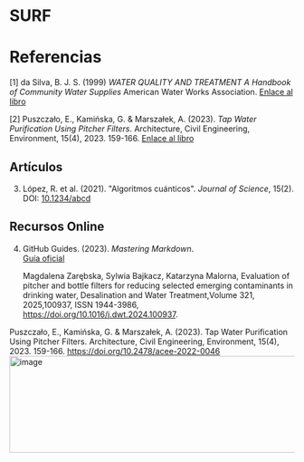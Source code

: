 # SURF

# Referencias
[1] da Silva, B. J. S. (1999) *WATER QUALITY AND TREATMENT A Handbook of Community Water Supplies* American Water Works Association.
   [Enlace al libro](https://www.academia.edu/34870374/WATER_QUALITY_AND_TREATMENT_A_Handbook_of_Community_Water_Supplies_American_Water_Works_Association)  

[2] Puszczało, E., Kamińska, G. & Marszałek, A. (2023). *Tap Water Purification Using Pitcher Filters*. Architecture, Civil Engineering, Environment, 15(4), 2023. 159-166.
 [Enlace al libro](https://doi.org/10.2478/acee-2022-0046)  

## Artículos
3. López, R. et al. (2021). "Algoritmos cuánticos". *Journal of Science*, 15(2).  
   DOI: [10.1234/abcd](https://doi.org/...)  

## Recursos Online
4. GitHub Guides. (2023). *Mastering Markdown*.  
   [Guía oficial](https://guides.github.com/features/mastering-markdown/)

   Magdalena Zarębska, Sylwia Bajkacz, Katarzyna Malorna, Evaluation of pitcher and bottle filters for reducing selected emerging contaminants in drinking water, Desalination and Water Treatment,Volume 321, 2025,100937, ISSN 1944-3986, https://doi.org/10.1016/j.dwt.2024.100937. 

Puszczało, E., Kamińska, G. & Marszałek, A. (2023). Tap Water Purification Using Pitcher Filters. Architecture, Civil Engineering, Environment, 15(4), 2023. 159-166. https://doi.org/10.2478/acee-2022-0046
<img width="4339" height="171" alt="image" src="https://github.com/user-attachments/assets/439c2368-d851-4a3d-82b9-fd0c4a8460dd" />
